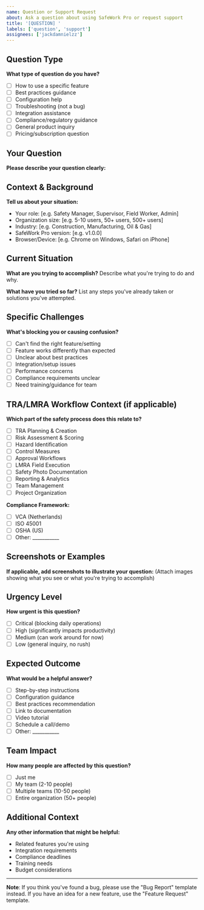 ```yaml
---
name: Question or Support Request
about: Ask a question about using SafeWork Pro or request support
title: '[QUESTION] '
labels: ['question', 'support']
assignees: ['jackdamnielzz']
---
```


## Question Type
**What type of question do you have?**
- [ ] How to use a specific feature
- [ ] Best practices guidance
- [ ] Configuration help
- [ ] Troubleshooting (not a bug)
- [ ] Integration assistance
- [ ] Compliance/regulatory guidance
- [ ] General product inquiry
- [ ] Pricing/subscription question

## Your Question
**Please describe your question clearly:**

## Context & Background
**Tell us about your situation:**
- Your role: [e.g. Safety Manager, Supervisor, Field Worker, Admin]
- Organization size: [e.g. 5-10 users, 50+ users, 500+ users]
- Industry: [e.g. Construction, Manufacturing, Oil & Gas]
- SafeWork Pro version: [e.g. v1.0.0]
- Browser/Device: [e.g. Chrome on Windows, Safari on iPhone]

## Current Situation
**What are you trying to accomplish?**
Describe what you're trying to do and why.

**What have you tried so far?**
List any steps you've already taken or solutions you've attempted.

## Specific Challenges
**What's blocking you or causing confusion?**
- [ ] Can't find the right feature/setting
- [ ] Feature works differently than expected
- [ ] Unclear about best practices
- [ ] Integration/setup issues
- [ ] Performance concerns
- [ ] Compliance requirements unclear
- [ ] Need training/guidance for team

## TRA/LMRA Workflow Context (if applicable)
**Which part of the safety process does this relate to?**
- [ ] TRA Planning & Creation
- [ ] Risk Assessment & Scoring
- [ ] Hazard Identification
- [ ] Control Measures
- [ ] Approval Workflows
- [ ] LMRA Field Execution
- [ ] Safety Photo Documentation
- [ ] Reporting & Analytics
- [ ] Team Management
- [ ] Project Organization

**Compliance Framework:**
- [ ] VCA (Netherlands)
- [ ] ISO 45001
- [ ] OSHA (US)
- [ ] Other: ___________

## Screenshots or Examples
**If applicable, add screenshots to illustrate your question:**
(Attach images showing what you see or what you're trying to accomplish)

## Urgency Level
**How urgent is this question?**
- [ ] Critical (blocking daily operations)
- [ ] High (significantly impacts productivity)
- [ ] Medium (can work around for now)
- [ ] Low (general inquiry, no rush)

## Expected Outcome
**What would be a helpful answer?**
- [ ] Step-by-step instructions
- [ ] Configuration guidance
- [ ] Best practices recommendation
- [ ] Link to documentation
- [ ] Video tutorial
- [ ] Schedule a call/demo
- [ ] Other: ___________

## Team Impact
**How many people are affected by this question?**
- [ ] Just me
- [ ] My team (2-10 people)
- [ ] Multiple teams (10-50 people)
- [ ] Entire organization (50+ people)

## Additional Context
**Any other information that might be helpful:**
- Related features you're using
- Integration requirements
- Compliance deadlines
- Training needs
- Budget considerations

---

**Note**: If you think you've found a bug, please use the "Bug Report" template instead. If you have an idea for a new feature, use the "Feature Request" template.
